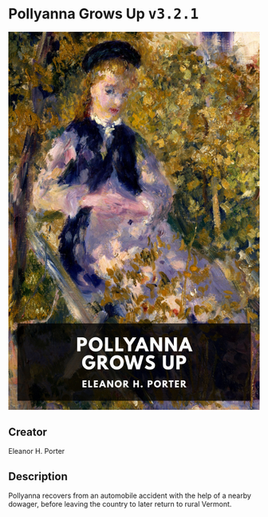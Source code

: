 
# Pollyanna Grows Up <kbd>v3.2.1</kbd>

<center>
  <img src="./cover-1024.jpg"/>
</center>

## Creator
Eleanor H. Porter

## Description
Pollyanna recovers from an automobile accident with the help of a nearby dowager, before leaving the country to later return to rural Vermont.
